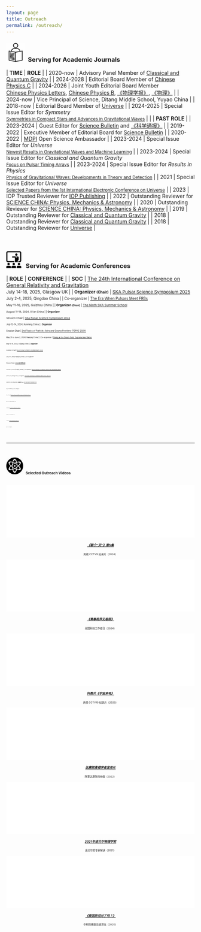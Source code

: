 ```yaml
---
layout: page
title: Outreach
permalink: /outreach/
---
```


<style>
table {
  font-family: arial, sans-serif;
  border-collapse: collapse;
  width: 100%;
}

td, th {
  border: 1px solid #dddddd;
  text-align: left;
  padding: 8px;
}

tr:nth-child(odd) {
  background-color: #dddddd;
}
</style>


### <img src="../whatsmore/journal.jpeg" style="height:50px;"> &nbsp;<b>Serving for Academic Journals</b> 

| **TIME** | **ROLE** |
| 2020-now |  Advisory Panel Member of [Classical and Quantum Gravity](https://iopscience.iop.org/journal/0264-9381/page/Advisory%20Panel) |
| 2024-2028 |  Editorial Board Member of [Chinese Physics C](http://cpc.ihep.ac.cn/) |
| 2024-2026 | Joint Youth Editorial Board Member<br>[Chinese Physics Letters](https://iopscience.iop.org/journal/0256-307X), [Chinese Physics B](https://cpb.iphy.ac.cn/), [《物理学报》](https://wulixb.iphy.ac.cn/index.htm), [《物理》](http://www.wuli.ac.cn/) |
| 2024-now | Vice Principal of Science, Ditang Middle School, Yuyao China |
| 2018-now | Editorial Board Member of [Universe](https://www.mdpi.com/journal/universe/editors#editorialboard) |
| 2024-2025 | Special Issue Editor for *Symmetry*<br><small>[Symmetries in Compact Stars and Advances in Gravitational Waves](https://www.mdpi.com/journal/symmetry/special_issues/55L9VJ681U)</small> |
| | **PAST ROLE** |
| 2023-2024 | Guest Editor for [Science Bulletin](https://www.journals.elsevier.com/science-bulletin) and [《科学通报》](https://www.sciengine.com/CSB/home) |
| 2019-2022 | Executive Member of Editorial Board for [Science Bulletin](https://www.journals.elsevier.com/science-bulletin) |
| 2020-2022 | [MDPI](https://www.mdpi.com/) Open Science Ambassador |
| 2023-2024 | Special Issue Editor for *Universe*<br><small>[Newest Results in Gravitational Waves and Machine Learning](https://www.mdpi.com/journal/universe/special_issues/48U1E55JLC)</small> |
| 2023-2024 | Special Issue Editor for *Classical and Quantum Gravity*<br><small>[Focus on Pulsar Timing Arrays](https://iopscience.iop.org/collections/cqg-230802-310)</small> |
| 2023-2024 | Special Issue Editor for *Results in Physics*<br><small>[Physics of Gravitational Waves: Developments in Theory and Detection](https://www.sciencedirect.com/journal/results-in-physics/special-issue/107TZ5KRN12)</small> |
| 2021 | Special Issue Editor for *Universe*<br><small>[Selected Papers from the 1st International Electronic Conference on Universe](https://www.mdpi.com/journal/universe/special_issues/ecu2021)</small> |
| 2023 | IOP Trusted Reviewer for [IOP Publishing](https://accreditations.ioppublishing.org/ae33d146-240a-4f3a-94d3-0c5c72e3b873#gs.5181xs) |
| 2022 | Outstanding Reviewer for [SCIENCE CHINA: Physics, Mechanics & Astronomy](https://mp.weixin.qq.com/s/l0tT488ZYP1WjEwD5GlK9w) |
| 2020 | Outstanding Reviewer for [SCIENCE CHINA: Physics, Mechanics & Astronomy](https://mp.weixin.qq.com/s/u_07f_JjryUV_19NtKQECA) |
| 2019 | Outstanding Reviewer for [Classical and Quantum Gravity](https://publishingsupport.iopscience.iop.org/questions/classical-quantum-gravity-2019-reviewer-awards/) |
| 2018 | Outstanding Reviewer for [Classical and Quantum Gravity](https://publishingsupport.iopscience.iop.org/questions/classical-and-quantum-gravity-2018-reviewer-awards/) | 
| 2018 | Outstanding Reviewer for [Universe](https://www.mdpi.com/journal/universe/awards/591/download) |

<br>
<p></p>

### <img src="../whatsmore/conference.jpeg" style="height:45px;"> &nbsp; <b>Serving for Academic Conferences</b>

| **ROLE** | **CONFERENCE** |
| <b>SOC</b> | [The 24th International Conference on General Relativity and Gravitation](https://iop.eventsair.com/gr24-amaldi16)<br><small>July 14-18, 2025, Glasgow UK |
| <b>Organizer <small>(Chair)</small></b> | [SKA Pulsar Science Symposium 2025](https://psr.pku.edu.cn/conference/ska/ska2025/ska2025.html)<br><small>July 2-4, 2025, Qingdao China |
| Co-organizer | [The Era When Pulsars Meet FRBs](https://psr.pku.edu.cn/conference/psrfrb/index.html)<br><small>May 11-16, 2025, Guizhou China  |
| <b>Organizer <small>(Chair)</small></b> | [The Ninth SKA Summer School](https://mp.weixin.qq.com/s/HiOYhzXwiRSHeepZZWS2BA)<br><small>August 11-18, 2024, Xi'an China |
| <b>Organizer</b><br>Session Chair | [SKA Pulsar Science Symposium 2024](https://psr.pku.edu.cn/conference/ska/ska2024/ska2024.html)<br><small>July 12-14, 2024, Kunming China |
| <b>Organizer</b><br>Session Chair | [2nd Topics of Particle, Astro and Cosmo Frontiers (TOPAC 2024)](https://indico-tdli.sjtu.edu.cn/event/2116/)<br><small>May 31 to June 2, 2024, Nanjing China |
| Co-organizer | [Dialog at the Dream Field: Supranuclear Matter](https://psr.pku.edu.cn/conference/fps/ddf/index.html)<br><small>May 10-15, 2024, Guiyang China  |
| <b>Organizer</b><br>Session Chair | [SKA Pulsar Science Symposium 2023](https://psr.pku.edu.cn/ska/ska2023/ska2023.html)<br><small>July 2-4, 2023, Nanyang China |
| Co-organizer<br>Session Chair | [以天之语 解物之道](https://psr.pku.edu.cn/tianyujiewu/index.html)<br><small>June 26-27, 2023, 香山饭店, Beijing |
| Co-organizer | [Mini Workshop on Compact Objects and Gravitational Waves](https://kiaa.pku.edu.cn/info/1026/8907.htm)<br><small>April 19, 2023, Beijing China |
| Co-organizer | [The Postdoc Workshop on Gravitational Waves at KIAA: Fall 2022](https://kiaa.pku.edu.cn/info/1026/8621.htm)<br><small>October 29, 2022, Beijing China |
| <b>Organizer <small>(Chair)</small></b> | [SKA Pulsar Science Symposium 2022](https://psr.pku.edu.cn/ska/ska2022/ska2022.html)<br><small>August 1-3, 2022, Xiangtan China |
| <b>Organizer</b><br>Session Chair | [Workshop on Gravitational Wave Astrophysics for Early Career Scientists](https://www.lorentzcenter.nl/workshop-on-gravitational-wave-astrophysics-for-early-career-scientists.html)<br><small>May 3-7, 2021, Leiden Netherlands |
| SOC<br>Session Chair | [The Future of Gravitational Wave Astrophysics](http://kiaa.pku.edu.cn/astroforum19/)<br><small>November 28-29, 2019, Beijing China |
| SOC<br>Session Chair | [Gravitational Wave Astrophysics Conference 2019](http://3rd-gw-astro.csp.escience.cn/dct/page/65559)<br><small>August 13-17, 2019, Kunming China |

<br>

<!-- 
| Session Chair | [2024 International Congress of Basic Science](https://www.icbs.cn/)<br><small>July 14-26, 2024, Beijing China |
| Session Chair | [International Symposium on Cosmology and Particle Astrophysics CosPA 2024](https://indico.itp.ac.cn/event/198/)<br><small>June 14-18, 2024, Ningbo China |
| Session Chair | [2nd International	Mini-Workshop on Gravitational	Waves	in	the	Early	Universe](https://indico.itp.ac.cn/event/217/)<br><small>April 8-11, 2024, Beijing China |
| Session Chair | 京海引力波论坛第一次会议<br><small>April 4, 2024, 中国科学院力学所(怀柔园区), Beijing China |
| Session Chair | 第一届音频波段引力波天文学前沿学术研讨会<br><small>March 29-April 1, 2024, Zhuhai China |
| Session Chair | MPG-CAS Collaboration Meeting on Low-frequency Gravitational Waves<br><small>August 2-5, 2023, Kunming China |
| Session Chair | [Annual Meeting of Gravitation and Relativistic Astrophysics](http://cqutp.org/conferences/gr23/)<br><small>April 21-25, 2023, Chongqing China |
| Session Chair | [FAST/Future Pulsar Symposium 11](https://psr.pku.edu.cn/fps/FPS11/FPS11.html)<br><small>August 3-5, 2022, Xiangtan China |
| Session Chair | [Ninth Meeting on CPT and Lorentz Symmetry](https://lorentz.sitehost.iu.edu/cpt22/)<br><small>May 17-26, 2022, Bloomington USA |
| Session Chair | [Annual Meeting of Gravitation and Relativistic Astrophysics](http://gra2020.csp.escience.cn/)<br><small>April 23-28, 2021, Shenyang China |
| Session Chair | [The 1st Electronic Conference on Universe](https://sciforum.net/conference/ECU2021)<br><small>February 22-28, 2021, Online|
| Session Chair | [Event Horizon Telescope 2020 Virtual Collaboration Meeting](https://eventhorizontelescope.teamwork.com/#/notebooks/202519)<br><small>December 4-14, 2020, Online|
| Session Chair | [AAPPS-DACG Workshop on Astrophysics, Cosmology and Gravitation](http://www.apctp.org/plan.php/AAPPS-dacg-Workshop)<br><small>November 9-13, 2020, Pohang Korea| 
-->

---

<br>

### <img src="popular2.png" style="height:45px;"> &nbsp;  **Selected Outreach Videos** 

<p></p>
<br>

<div class="row">

  <div class="column2">
    <div class="card">
      <iframe src="//player.bilibili.com/player.html?&aid=113650203365955&bvid=BV1mmBjYbECb&cid=27336246219&p=1&autoplay=0&high_quality=1&danmaku=0" allowfullscreen="allowfullscreen" width="100%" height="140" scrolling="no" border="0" frameborder="no" framespacing="0" allowfullscreen="true" sandbox="allow-top-navigation allow-same-origin allow-forms allow-scripts"> </iframe>
      <div class="teamcontainer" style="padding:1px; ">
        <center>
        <p></p>
        <h5><a href="https://www.bilibili.com/video/BV1mmBjYbECb/" target="_blank"><b>《聊个“天”》第5集</b></a></h5>
        <p class="teamtitle"><small>央视 CCTV9 纪录片（2024）</small></p>
        </center>
      </div>
    </div>
  </div>

  <div class="column2">
    <div class="card">
      <iframe src="//player.bilibili.com/player.html?aid=1455501889&bvid=BV11i421v7DS&cid=1575928636&p=1&autoplay=0&high_quality=1&danmaku=0" allowfullscreen="allowfullscreen" width="100%" height="140" scrolling="no" border="0" frameborder="no" framespacing="0" allowfullscreen="true" sandbox="allow-top-navigation allow-same-origin allow-forms allow-scripts"> </iframe>
      <div class="teamcontainer" style="padding:1px; ">
        <center>
        <p></p>
        <h5><a href="https://www.bilibili.com/video/BV11i421v7DS" target="_blank"><b>《青春视界无极限》</b></a></h5>
        <p class="teamtitle"><small>全国科技工作者日（2024）</small></p>
        </center>
      </div>
    </div>
  </div>

  <div class="column2">
    <div class="card">
      <iframe src="//player.bilibili.com/player.html?isOutside=true&aid=833905716&bvid=BV1j34y1F7Lf&cid=1347141711&p=1&autoplay=0&high_quality=1&danmaku=0" allowfullscreen="allowfullscreen" width="100%" height="140" scrolling="no" border="0" frameborder="no" framespacing="0" allowfullscreen="true" sandbox="allow-top-navigation allow-same-origin allow-forms allow-scripts"> </iframe>
      <div class="teamcontainer" style="padding:1px; ">
        <center>
        <p></p>
        <h5><a href="https://www.bilibili.com/video/BV1j34y1F7Lf" target="_blank"><b>科教片《宇宙来电》</b></a></h5>
        <p class="teamtitle"><small>央视 CCTV10 纪录片（2023）</small></p>
        </center>
      </div>
    </div>
  </div>

  <div class="column2">
    <div class="card">
      <iframe src="//player.bilibili.com/player.html?aid=347237775&bvid=BV1Rd4y1c71F&cid=878516437&page=1&autoplay=0&high_quality=1&danmaku=0" allowfullscreen="allowfullscreen" width="100%" height="140" scrolling="no" border="0" frameborder="no" framespacing="0" allowfullscreen="true" sandbox="allow-top-navigation allow-same-origin allow-forms allow-scripts"> </iframe>
      <div class="teamcontainer" style="padding:1px; ">
        <center>
        <p></p>
        <h5><a href="https://www.bilibili.com/video/BV1Rd4y1c71F" target="_blank"><b>达摩院青橙学者宣传片</b></a></h5>
        <p class="teamtitle"><small>阿里达摩院扫地僧（2022）</small></p>
        </center>
      </div>
    </div>
  </div>

  <div class="column2">
    <div class="card">
      <iframe src="//player.bilibili.com/player.html?aid=718465423&bvid=BV1HQ4y1X7SM&cid=420240787&page=1&autoplay=0&high_quality=1&danmaku=0" allowfullscreen="allowfullscreen" width="100%" height="140" scrolling="no" border="0" frameborder="no" framespacing="0" allowfullscreen="true" sandbox="allow-top-navigation allow-same-origin allow-forms allow-scripts"> </iframe>
      <div class="teamcontainer" style="padding:1px; ">
        <center>
        <p></p>
        <h5><a href="https://www.bilibili.com/video/BV1HQ4y1X7SM" target="_blank"><b>2021年诺贝尔物理学奖</b></a></h5>
        <p class="teamtitle"><small>诺贝尔奖专家解读（2021）</small></p>
        </center>
      </div>
    </div>
  </div>

  <div class="column2">
    <div class="card">
      <iframe src="//player.bilibili.com/player.html?aid=246058521&bvid=BV1yv411x7UM&cid=279329483&page=1&autoplay=0&high_quality=1&danmaku=0" allowfullscreen="allowfullscreen" width="100%" height="140" scrolling="no" border="0" frameborder="no" framespacing="0" allowfullscreen="true" sandbox="allow-top-navigation allow-same-origin allow-forms allow-scripts"> </iframe>
      <div class="teamcontainer" style="padding:1px; ">
        <center>
        <p></p>
        <h5><a href="https://www.bilibili.com/video/BV1yv411x7UM" target="_blank"><b>《爱因斯坦对了吗？》</b></a></h5>
        <p class="teamtitle"><small>中科院格致论道讲坛（2020）</small></p>
        </center>
      </div>
    </div>
  </div>

</div>